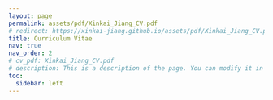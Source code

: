 ```yaml
---
layout: page
permalink: assets/pdf/Xinkai_Jiang_CV.pdf
# redirect: https://xinkai-jiang.github.io/assets/pdf/Xinkai_Jiang_CV.pdf
title: Curriculum Vitae
nav: true
nav_order: 2
# cv_pdf: Xinkai_Jiang_CV.pdf
# description: This is a description of the page. You can modify it in '_pages/cv.md'. You can also change or remove the top pdf download button.
toc:
  sidebar: left
---
```

